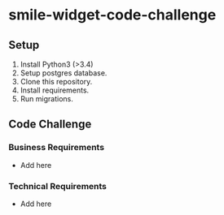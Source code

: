 # smile-widget-code-challenge

## Setup
1. Install Python3 (>3.4)
2. Setup postgres database.
3. Clone this repository.
4. Install requirements.
5. Run migrations.

## Code Challenge
### Business Requirements
* Add here

### Technical Requirements
* Add here
